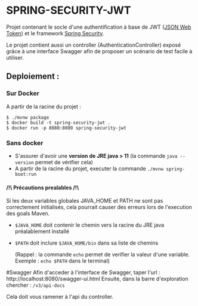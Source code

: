 # SPRING-SECURITY-JWT
Projet contenant le socle d'une authentification à base de JWT ([JSON Web Token](https://fr.wikipedia.org/wiki/JSON_Web_Token)) et le framework [Spring Security](https://spring.io/projects/spring-security).

Le projet contient aussi un controller (AuthenticationController) exposé grâce à une interface Swagger afin de proposer un scénario de test facile à utiliser.
## Deploiement :
### Sur Docker
A partir de la racine du projet :

    $ ./mvnw package 
    $ docker build -t spring-security-jwt .
    $ docker run -p 8080:8080 spring-security-jwt
### Sans docker
- S'assurer d'avoir une **version de JRE java > 11** (la commande `java --version` permet de vérifier cela)
- A partir de la racine du projet, executer la commande `./mvnw spring-boot:run`

#### /!\ Précautions prealables /!\
Si les deux variables globales JAVA_HOME et PATH ne sont pas correctement initialisés, cela pourrait causer des erreurs lors de l'execution des goals Maven.
- `$JAVA_HOME` doit contenir le chemin vers la racine du JRE java préalablement installé
- `$PATH` doit inclure `$JAVA_HOME/bin` dans sa liste de chemins

  (Rappel : la commande `echo` permet de verifier la valeur d'une variable. Exemple : `echo $PATH` dans le terminal)

#Swagger
Afin d'acceder à l'interface de Swagger, taper l'url :
    http://localhost:8080/swagger-ui.html
Ensuite, dans la barre d'exploration chercher : `/v3/api-docs`

Cela doit vous ramener à l'api du controller.
